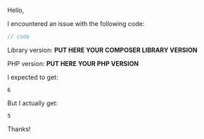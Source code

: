 Hello,

I encountered an issue with the following code:
```php
// code
```
Library version: **PUT HERE YOUR COMPOSER LIBRARY VERSION**
<!--
Run the command `composer show alecrabbit/php-helpers`
to get "versions".
-->

PHP version: **PUT HERE YOUR PHP VERSION**
<!--
Run the command `php -v` or
Use `echo phpversion();`
to get PHP version.
-->

I expected to get:
```
6
```
<!--
Always give your expectations. Each use has their owns.
-->

But I actually get:
```
5
```
Thanks!
